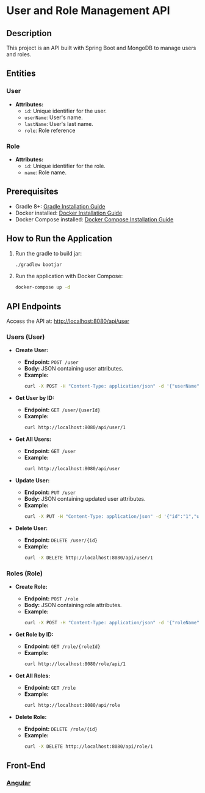 # User and Role Management API

## Description
This project is an API built with Spring Boot and MongoDB to manage users and roles.

## Entities

### User
- **Attributes:**
    - `id`: Unique identifier for the user.
    - `userName`: User's name.
    - `lastName`: User's last name.
    - `role`: Role reference

### Role
- **Attributes:**
    - `id`: Unique identifier for the role.
    - `name`: Role name.

## Prerequisites
- Gradle 8+: [Gradle Installation Guide](https://gradle.org/install/)
- Docker installed: [Docker Installation Guide](https://docs.docker.com/get-docker/)
- Docker Compose installed: [Docker Compose Installation Guide](https://docs.docker.com/compose/install/)

## How to Run the Application

1. Run the gradle to build jar:
    ```bash
   ./gradlew bootjar
    ```

2. Run the application with Docker Compose:
    ```bash
    docker-compose up -d
    ```

## API Endpoints

Access the API at: [http://localhost:8080/api/user](http://localhost:8080)

### Users (User)

- **Create User:**
    - **Endpoint:** `POST /user`
    - **Body:** JSON containing user attributes.
    - **Example:**
      ```bash
      curl -X POST -H "Content-Type: application/json" -d '{"userName":"john_doe","lastName":"Doe","role":{"id":"1","roleName":"admin"}}' http://localhost:8080/api/user
      ```

- **Get User by ID:**
    - **Endpoint:** `GET /user/{userId}`
    - **Example:**
      ```bash
      curl http://localhost:8080/api/user/1
      ```

- **Get All Users:**
    - **Endpoint:** `GET /user`
    - **Example:**
      ```bash
      curl http://localhost:8080/api/user
      ```

- **Update User:**
    - **Endpoint:** `PUT /user`
    - **Body:** JSON containing updated user attributes.
    - **Example:**
      ```bash
      curl -X PUT -H "Content-Type: application/json" -d '{"id":"1","userName":"updated_user","lastName":"Updated","role":{"id":"1","roleName":"admin"}}' http://localhost:8080/api/user
      ```

- **Delete User:**
    - **Endpoint:** `DELETE /user/{id}`
    - **Example:**
      ```bash
      curl -X DELETE http://localhost:8080/api/user/1
      ```

### Roles (Role)

- **Create Role:**
    - **Endpoint:** `POST /role`
    - **Body:** JSON containing role attributes.
    - **Example:**
      ```bash
      curl -X POST -H "Content-Type: application/json" -d '{"roleName":"admin"}' http://localhost:8080/api/role
      ```

- **Get Role by ID:**
    - **Endpoint:** `GET /role/{roleId}`
    - **Example:**
      ```bash
      curl http://localhost:8080/role/api/1
      ```

- **Get All Roles:**
    - **Endpoint:** `GET /role`
    - **Example:**
      ```bash
      curl http://localhost:8080/api/role
      ```

- **Delete Role:**
    - **Endpoint:** `DELETE /role/{id}`
    - **Example:**
      ```bash
      curl -X DELETE http://localhost:8080/api/role/1
      ```
      
## Front-End
### [Angular](https://github.com/01Rian/FrontEnd-Angular)
